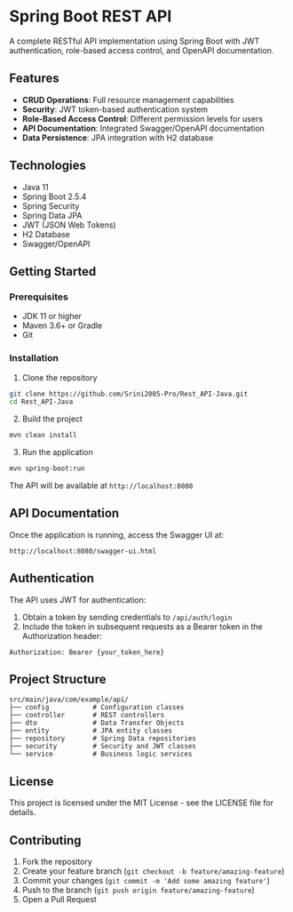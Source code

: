 # Spring Boot REST API

A complete RESTful API implementation using Spring Boot with JWT authentication, role-based access control, and OpenAPI documentation.

## Features

- **CRUD Operations**: Full resource management capabilities
- **Security**: JWT token-based authentication system
- **Role-Based Access Control**: Different permission levels for users
- **API Documentation**: Integrated Swagger/OpenAPI documentation
- **Data Persistence**: JPA integration with H2 database

## Technologies

- Java 11
- Spring Boot 2.5.4
- Spring Security
- Spring Data JPA
- JWT (JSON Web Tokens)
- H2 Database
- Swagger/OpenAPI

## Getting Started

### Prerequisites

- JDK 11 or higher
- Maven 3.6+ or Gradle
- Git

### Installation

1. Clone the repository
```bash
git clone https://github.com/Srini2005-Pro/Rest_API-Java.git
cd Rest_API-Java
```

2. Build the project
```bash
mvn clean install
```

3. Run the application
```bash
mvn spring-boot:run
```

The API will be available at `http://localhost:8080`

## API Documentation

Once the application is running, access the Swagger UI at:
```
http://localhost:8080/swagger-ui.html
```

## Authentication

The API uses JWT for authentication:

1. Obtain a token by sending credentials to `/api/auth/login`
2. Include the token in subsequent requests as a Bearer token in the Authorization header:
```
Authorization: Bearer {your_token_here}
```

## Project Structure

```
src/main/java/com/example/api/
├── config           # Configuration classes
├── controller       # REST controllers
├── dto              # Data Transfer Objects
├── entity           # JPA entity classes
├── repository       # Spring Data repositories
├── security         # Security and JWT classes
└── service          # Business logic services
```

## License

This project is licensed under the MIT License - see the LICENSE file for details.

## Contributing

1. Fork the repository
2. Create your feature branch (`git checkout -b feature/amazing-feature`)
3. Commit your changes (`git commit -m 'Add some amazing feature'`)
4. Push to the branch (`git push origin feature/amazing-feature`)
5. Open a Pull Request
